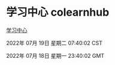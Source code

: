 # 学习中心 colearnhub
[学习中心](http://219.139.198.62:56308/colearnhub/)

2022年 07月 19日 星期二 07:40:02 CST

2022年 07月 18日 星期一 23:40:02 GMT
